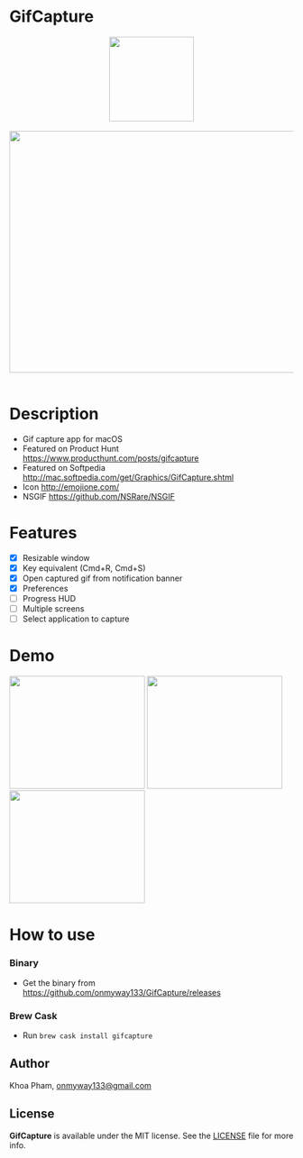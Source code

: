 # GifCapture

<div align = "center">
<img src="Images/Icon.png" width="150" height="150" />
<br>
<br>
</div>

<div align = "center">
<img src="Images/gifcapture.png" width="648" height="429" />
<br>
<br>
</div>

# Description

- Gif capture app for macOS
- Featured on Product Hunt https://www.producthunt.com/posts/gifcapture
- Featured on Softpedia http://mac.softpedia.com/get/Graphics/GifCapture.shtml
- Icon http://emojione.com/
- NSGIF https://github.com/NSRare/NSGIF

# Features

- [x] Resizable window
- [x] Key equivalent (Cmd+R, Cmd+S)
- [x] Open captured gif from notification banner
- [x] Preferences
- [ ] Progress HUD
- [ ] Multiple screens
- [ ] Select application to capture

# Demo

<div align = "left">
<img src="Images/g1.gif" width="240" height="200" />
<img src="Images/g2.gif" width="240" height="200" />
<img src="Images/g3.gif" width="240" height="200" />
</div>

# How to use

### Binary
- Get the binary from https://github.com/onmyway133/GifCapture/releases

### Brew Cask
- Run `brew cask install gifcapture`

## Author

Khoa Pham, onmyway133@gmail.com

## License

**GifCapture** is available under the MIT license. See the [LICENSE](https://github.com/onmyway133/GifCapture/blob/master/LICENSE.md) file for more info.
